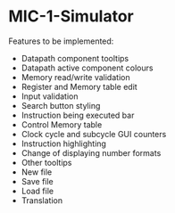 # MIC-1-Simulator

Features to be implemented:
- Datapath component tooltips
- Datapath active component colours
- Memory read/write validation
- Register and Memory table edit
- Input validation
- Search button styling
- Instruction being executed bar
- Control Memory table
- Clock cycle and subcycle GUI counters
- Instruction highlighting
- Change of displaying number formats
- Other tooltips
- New file
- Save file
- Load file
- Translation
